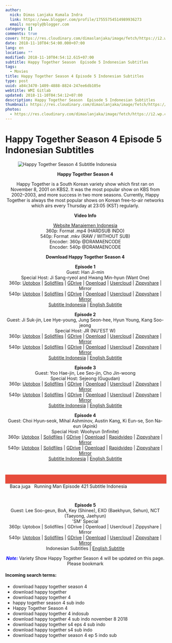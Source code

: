 ```yaml
---
author:
  nick: Dimas Lanjaka Kumala Indra
  link: https://www.blogger.com/profile/17555754514989936273
  email: noreply@blogger.com
category: []
comments: true
cover: https://res.cloudinary.com/dimaslanjaka/image/fetch/https://i2.wp.com/www.dramaencode.com/wp-content/uploads/2018/10/Happy-Together-Season-4-Subtitle-Indonesia.jpg?resize=300%2C300&ssl=1
date: 2018-11-10T04:54:00.000+07:00
lang: en
location: ""
modified: 2018-11-10T04:54:12.615+07:00
subtitle: Happy Together Season  Episode 5 Indonesian Subtitles
tags:
  - Movies
title: Happy Together Season 4 Episode 5 Indonesian Subtitles
type: post
uuid: a84c3470-1409-4888-8824-247ee6db105e
webtitle: WMI Gitlab
updated: 2018-11-10T04:54:12+07:00
description: Happy Together Season  Episode 5 Indonesian Subtitles
thumbnail: https://res.cloudinary.com/dimaslanjaka/image/fetch/https://i2.wp.com/www.dramaencode.com/wp-content/uploads/2018/10/Happy-Together-Season-4-Subtitle-Indonesia.jpg?resize=300%2C300&ssl=1
photos:
  - https://res.cloudinary.com/dimaslanjaka/image/fetch/https://i2.wp.com/www.dramaencode.com/wp-content/uploads/2018/10/Happy-Together-Season-4-Subtitle-Indonesia.jpg?resize=300%2C300&ssl=1
---
```


<h1 for="title"> <span class="notranslate"> Happy Together Season 4 Episode 5 Indonesian Subtitles</span> </h1>  <div><div class="entry-content clearfix">  <figure class="entry-thumbnail"><img src="https://res.cloudinary.com/dimaslanjaka/image/fetch/https://res.cloudinary.com/practicaldev/image/fetch/www.dramaencode.com/wp-content/uploads/2018/10/Happy-Together-Season-4-Subtitle-Indonesia.jpg?resize=300%2C300&amp;ssl=1" alt="Happy Together Season 4 Subtitle Indonesia" title="Happy Together Season 4 Indonesian Subtitles" class="notranslate"></figure><p style="text-align: center;"> <span class="notranslate"> <strong>Happy Together Season 4</strong></span> </p>  <p style="text-align: center;"> <span class="notranslate"> Happy Together is a South Korean variety show which first ran on November 8, 2001 on KBS2.</span> <span class="notranslate"> It was the most popular show on KBS from 2002–2003, and more success in two more seasons.</span> <span class="notranslate"> Currently, Happy Together is always the most popular shows on Korean free-to-air networks which airs every Thursday at 23:05 (KST) regularly.</span> </p>  <p style="text-align: center;"> <span class="notranslate"> <strong>Video Info</strong></span> </p>  <p style="text-align: center;"> <a href="https://web-manajemen.blogspot.com/p/search.html?q=" data-wpel-link="internal" class="notranslate" target="_blank">Website Manajemen Indonesia</a> <br> <span class="notranslate"> 360p: Format .mp4 (HARDSUB INDO)</span> <br> <span class="notranslate"> 540p: Format .mkv (RAW / WITHOUT SUB)</span> <br> <span class="notranslate"> Encoder: 360p @DRAMAENCODE</span> <br> <span class="notranslate"> Encoder: 540p @DRAMAENCODE</span> </p>  <p style="text-align: center;"> <span class="notranslate"> <strong>Download Happy Together Season 4</strong></span> </p>  <p style="text-align: center;"> <span class="notranslate"> <strong>Episode 1</strong></span> <br> <span class="notranslate"> Guest: Han Ji-min</span> <br> <span class="notranslate"> Special Host: Ji Sang-ryeol and Hwang Min-hyun (Want One)</span> <br> <span class="notranslate"> 360p: <a href="https://uptobox.com/y67j3aslcc0u" data-wpel-link="external" target="_blank" rel="noopener noreferer nofollow" class="notranslate">Uptobox</a> |</span> <span class="notranslate"> <a href="https://www.solidfiles.com/v/kDrk6wAVYg6xL" data-wpel-link="external" target="_blank" rel="noopener noreferer nofollow" class="notranslate">Solidfiles</a> |</span> <span class="notranslate"> <a href="https://drive.google.com/file/d/17NHcKT8AMxIZJ_iButH6iGEEOMi7LgAq/view?usp=sharing" data-wpel-link="external" target="_blank" rel="noopener noreferer nofollow" class="notranslate">GDrive</a> |</span> <span class="notranslate"> <a href="" data-wpel-link="external" target="_blank" rel="nofollow noopener noreferrer" class="notranslate">Openload</a> |</span> <span class="notranslate"> <a href="https://userscloud.com/le87dtrx0ua1" data-wpel-link="external" target="_blank" rel="noopener noreferer nofollow" class="notranslate">Usercloud</a> |</span> <span class="notranslate"> <a href="https://www80.zippyshare.com/v/69EUlbyb/file.html" data-wpel-link="external" target="_blank" rel="noopener noreferer nofollow" class="notranslate">Zippyshare</a> |</span> <span class="notranslate"> Mirror</span> <br> <span class="notranslate"> 540p: <a href="https://uptobox.com/vzvq22q7vwmb" data-wpel-link="external" target="_blank" rel="noopener noreferer nofollow" class="notranslate">Uptobox</a> |</span> <span class="notranslate"> <a href="http://www.solidfiles.com/v/rGNQnZmV6Zd25" data-wpel-link="external" target="_blank" rel="noopener noreferer nofollow" class="notranslate">Solidfiles</a> |</span> <span class="notranslate"> <a href="https://drive.google.com/file/d/1mmh7Ve1uli0kHcHhQ8Z5ab0L-VD3BjEx/view?usp=sharing" data-wpel-link="external" target="_blank" rel="noopener noreferer nofollow" class="notranslate">GDrive</a> |</span> <span class="notranslate"> <a href="" data-wpel-link="external" target="_blank" rel="nofollow noopener noreferrer" class="notranslate">Openload</a> |</span> <span class="notranslate"> <a href="https://userscloud.com/qhu48hogjcrp" data-wpel-link="external" target="_blank" rel="noopener noreferer nofollow" class="notranslate">Usercloud</a> |</span> <span class="notranslate"> <a href="https://www51.zippyshare.com/v/0EwmeRJ2/file.html" data-wpel-link="external" target="_blank" rel="noopener noreferer nofollow" class="notranslate">Zippyshare</a> |</span> <a href="https://mirrorace.com/m/4QHaQ" data-wpel-link="external" target="_blank" rel="noopener noreferer nofollow" class="notranslate">Mirror</a> <br> <span class="notranslate"> <a href="https://subscene.com/subtitles/happy-together/indonesian/1861308" data-wpel-link="external" target="_blank" rel="noopener noreferer nofollow" class="notranslate">Subtitle Indonesia</a> |</span> <a href="https://subscene.com/subtitles/happy-together/english/1860835" data-wpel-link="external" target="_blank" rel="noopener noreferer nofollow" class="notranslate">English Subtitle</a> </p>  <p style="text-align: center;"> <span class="notranslate"> <strong>Episode 2</strong></span> <br> <span class="notranslate"> Guest: Ji Suk-jin, Lee Hye-young, Jung Seon-hee, Hyun Young, Kang Soo-jeong</span> <br> <span class="notranslate"> Special Host: JR (NU'EST W)</span> <br> <span class="notranslate"> 360p: <a href="https://uptobox.com/v32a9oi73i6y" data-wpel-link="external" target="_blank" rel="noopener noreferer nofollow" class="notranslate">Uptobox</a> |</span> <span class="notranslate"> <a href="http://www.solidfiles.com/v/pWGWmrpkAjBxM" data-wpel-link="external" target="_blank" rel="noopener noreferer nofollow" class="notranslate">Solidfiles</a> |</span> <span class="notranslate"> <a href="https://drive.google.com/file/d/1TsUcJJiEOLNBA4jwlQn4F7jP2ywidagH/view?usp=sharing" data-wpel-link="external" target="_blank" rel="noopener noreferer nofollow" class="notranslate">GDrive</a> |</span> <span class="notranslate"> <a href="" data-wpel-link="external" target="_blank" rel="nofollow noopener noreferrer" class="notranslate">Openload</a> |</span> <span class="notranslate"> <a href="https://userscloud.com/mn2sficjy4ag" data-wpel-link="external" target="_blank" rel="noopener noreferer nofollow" class="notranslate">Usercloud</a> |</span> <span class="notranslate"> <a href="https://www120.zippyshare.com/v/OVe8tXVL/file.html" data-wpel-link="external" target="_blank" rel="noopener noreferer nofollow" class="notranslate">Zippyshare</a> |</span> <a href="https://mirrorace.com/m/4aRDq" data-wpel-link="external" target="_blank" rel="noopener noreferer nofollow" class="notranslate">Mirror</a> <br> <span class="notranslate"> 540p: <a href="https://uptobox.com/g35w3igpctcs" data-wpel-link="external" target="_blank" rel="noopener noreferer nofollow" class="notranslate">Uptobox</a> |</span> <span class="notranslate"> <a href="http://www.solidfiles.com/v/kDrYmyB8674nL" data-wpel-link="external" target="_blank" rel="noopener noreferer nofollow" class="notranslate">Solidfiles</a> |</span> <span class="notranslate"> <a href="https://drive.google.com/file/d/1z85cn9Kyob4KgR8DCjf0a4KegpJKwhJA/view?usp=sharing" data-wpel-link="external" target="_blank" rel="noopener noreferer nofollow" class="notranslate">GDrive</a> |</span> <span class="notranslate"> <a href="" data-wpel-link="external" target="_blank" rel="nofollow noopener noreferrer" class="notranslate">Openload</a> |</span> <span class="notranslate"> <a href="https://userscloud.com/099kyg2ypbah" data-wpel-link="external" target="_blank" rel="noopener noreferer nofollow" class="notranslate">Usercloud</a> |</span> <span class="notranslate"> <a href="https://www78.zippyshare.com/v/v9nwTgoV/file.html" data-wpel-link="external" target="_blank" rel="noopener noreferer nofollow" class="notranslate">Zippyshare</a> |</span> <a href="https://mirrorace.com/m/1t0e4" data-wpel-link="external" target="_blank" rel="noopener noreferer nofollow" class="notranslate">Mirror</a> <br> <span class="notranslate"> <a href="https://subscene.com/subtitles/happy-together/indonesian/1865596" data-wpel-link="external" target="_blank" rel="noopener noreferer nofollow" class="notranslate">Subtitle Indonesia</a> |</span> <a href="https://subscene.com/subtitles/happy-together/english/1865179" data-wpel-link="external" target="_blank" rel="noopener noreferer nofollow" class="notranslate">English Subtitle</a> </p>  <p style="text-align: center;"> <span class="notranslate"> <strong>Episode 3</strong></span> <br> <span class="notranslate"> Guest: Yoo Hae-jin, Lee Seo-jin, Cho Jin-woong</span> <br> <span class="notranslate"> Special Host: Sejeong (Gugudan)</span> <br> <span class="notranslate"> 360p: <a href="https://uptobox.com/lonu6nlv99xk" data-wpel-link="external" target="_blank" rel="noopener noreferer nofollow" class="notranslate">Uptobox</a> |</span> <span class="notranslate"> <a href="http://www.solidfiles.com/v/DKwnDk4wLkapd" data-wpel-link="external" target="_blank" rel="noopener noreferer nofollow" class="notranslate">Solidfiles</a> |</span> <span class="notranslate"> <a href="https://drive.google.com/file/d/1oaY1WW869t_7ATBaosuZbDuAFEDXWPnm/view?usp=sharing" data-wpel-link="external" target="_blank" rel="noopener noreferer nofollow" class="notranslate">GDrive</a> |</span> <span class="notranslate"> <a href="" data-wpel-link="external" target="_blank" rel="nofollow noopener noreferrer" class="notranslate">Openload</a> |</span> <span class="notranslate"> <a href="https://userscloud.com/ks3346gz7udb" data-wpel-link="external" target="_blank" rel="noopener noreferer nofollow" class="notranslate">Usercloud</a> |</span> <span class="notranslate"> <a href="https://www44.zippyshare.com/v/LLjfN3xh/file.html" data-wpel-link="external" target="_blank" rel="noopener noreferer nofollow" class="notranslate">Zippyshare</a> |</span> <a href="https://mirrorace.com/m/295kj" data-wpel-link="external" target="_blank" rel="noopener noreferer nofollow" class="notranslate">Mirror</a> <br> <span class="notranslate"> 540p: <a href="https://uptobox.com/j2p30hdoa2rw" data-wpel-link="external" target="_blank" rel="noopener noreferer nofollow" class="notranslate">Uptobox</a> |</span> <span class="notranslate"> <a href="http://www.solidfiles.com/v/4aGWAzXAMZAxN" data-wpel-link="external" target="_blank" rel="noopener noreferer nofollow" class="notranslate">Solidfiles</a> |</span> <span class="notranslate"> <a href="https://drive.google.com/file/d/1NNsdf4YXtR68TB5iQaG_Y_Mc7qL05jc0/view?usp=sharing" data-wpel-link="external" target="_blank" rel="noopener noreferer nofollow" class="notranslate">GDrive</a> |</span> <span class="notranslate"> <a href="" data-wpel-link="external" target="_blank" rel="nofollow noopener noreferrer" class="notranslate">Openload</a> |</span> <span class="notranslate"> <a href="https://userscloud.com/io829snthfb8" data-wpel-link="external" target="_blank" rel="noopener noreferer nofollow" class="notranslate">Usercloud</a> |</span> <span class="notranslate"> <a href="https://www115.zippyshare.com/v/GSbwcn2z/file.html" data-wpel-link="external" target="_blank" rel="noopener noreferer nofollow" class="notranslate">Zippyshare</a> |</span> <a href="https://mirrorace.com/m/2944z" data-wpel-link="external" target="_blank" rel="noopener noreferer nofollow" class="notranslate">Mirror</a> <br> <span class="notranslate"> <a href="https://subscene.com/subtitles/happy-together/indonesian/1869533" data-wpel-link="external" target="_blank" rel="noopener noreferer nofollow" class="notranslate">Subtitle Indonesia</a> |</span> <a href="https://subscene.com/subtitles/happy-together/english/1869047" data-wpel-link="external" target="_blank" rel="noopener noreferer nofollow" class="notranslate">English Subtitle</a> </p>  <p style="text-align: center;"> <span class="notranslate"> <strong>Episode 4</strong></span> <br> <span class="notranslate"> Guest: Choi Hyun-seok, Mihal Ashminov, Austin Kang, Ki Eun-se, Son Na-eun (Apink)</span> <br> <span class="notranslate"> Special Host: Woohyun (Infinite)</span> <br> <span class="notranslate"> 360p: <a href="https://uptobox.com/z84z8gzfbfvm" data-wpel-link="external" target="_blank" rel="noopener noreferer nofollow" class="notranslate">Uptobox</a> |</span> <span class="notranslate"> <a href="http://www.solidfiles.com/v/VBVj4zWAvxn2D" data-wpel-link="external" target="_blank" rel="noopener noreferer nofollow" class="notranslate">Solidfiles</a> |</span> <span class="notranslate"> <a href="https://drive.google.com/file/d/1hlHCtcAyUG1SmDgTMmUNBw_9Hgd8q5XG/view?usp=sharing" data-wpel-link="external" target="_blank" rel="noopener noreferer nofollow" class="notranslate">GDrive</a> |</span> <span class="notranslate"> <a href="" data-wpel-link="external" target="_blank" rel="nofollow noopener noreferrer" class="notranslate">Openload</a> |</span> <span class="notranslate"> <a href="https://www.rapidvideo.com/v/FWUP7EXG3S" data-wpel-link="external" target="_blank" rel="noopener noreferer nofollow" class="notranslate">Rapidvideo</a> |</span> <span class="notranslate"> <a href="https://www118.zippyshare.com/v/WLslCKYF/file.html" data-wpel-link="external" target="_blank" rel="noopener noreferer nofollow" class="notranslate">Zippyshare</a> |</span> <a href="https://mirrorace.com/m/29c6i" data-wpel-link="external" target="_blank" rel="noopener noreferer nofollow" class="notranslate">Mirror</a> <br> <span class="notranslate"> 540p: <a href="https://uptobox.com/scemchml9yez" data-wpel-link="external" target="_blank" rel="noopener noreferer nofollow" class="notranslate">Uptobox</a> |</span> <span class="notranslate"> <a href="http://www.solidfiles.com/v/GGwrZQMw4QKYk" data-wpel-link="external" target="_blank" rel="noopener noreferer nofollow" class="notranslate">Solidfiles</a> |</span> <span class="notranslate"> <a href="https://drive.google.com/file/d/1SoPj9WQRutkDkSQxN4k8DtJQTdYnOuZg/view?usp=sharing" data-wpel-link="external" target="_blank" rel="noopener noreferer nofollow" class="notranslate">GDrive</a> |</span> <span class="notranslate"> <a href="" data-wpel-link="external" target="_blank" rel="nofollow noopener noreferrer" class="notranslate">Openload</a> |</span> <span class="notranslate"> <a href="https://www.rapidvideo.com/v/FWTVYJRMIX" data-wpel-link="external" target="_blank" rel="noopener noreferer nofollow" class="notranslate">Rapidvideo</a> |</span> <span class="notranslate"> <a href="https://www73.zippyshare.com/v/DE5bVaDe/file.html" data-wpel-link="external" target="_blank" rel="noopener noreferer nofollow" class="notranslate">Zippyshare</a> |</span> <a href="https://mirrorace.com/m/29bnn" data-wpel-link="external" target="_blank" rel="noopener noreferer nofollow" class="notranslate">Mirror</a> <br> <span class="notranslate"> <a href="https://subscene.com/subtitles/happy-together/indonesian/1874051" data-wpel-link="external" target="_blank" rel="noopener noreferer nofollow" class="notranslate">Subtitle Indonesia</a> |</span> <a href="https://subscene.com/subtitles/happy-together/english/1873660" data-wpel-link="external" target="_blank" rel="noopener noreferer nofollow" class="notranslate">English Subtitle</a> </p>  <div style="clear:both; margin-top:3em; margin-bottom:3em;" class="notranslate"> <a href="https://web-manajemen.blogspot.com/p/search.html?q=running%20man%20episode%20%20subtitle%20indonesia" target="_blank" class="notranslate u5c8ee69aab3ee328fc884743813ad13e" data-wpel-link="internal"></a> <style>.u5c8ee69aab3ee328fc884743813ad13e{padding:0;margin:0;padding-top:1em!important;padding-bottom:1em!important;width:100%;display:block;font-weight:700;background-color:#E74C3C;border:0!important;border-left:4px solid #E74C3C!important;box-shadow:0 1px 2px rgba(0,0,0,.17);-moz-box-shadow:0 1px 2px rgba(0,0,0,.17);-o-box-shadow:0 1px 2px rgba(0,0,0,.17);-webkit-box-shadow:0 1px 2px rgba(0,0,0,.17);text-decoration:none}.u5c8ee69aab3ee328fc884743813ad13e:active,.u5c8ee69aab3ee328fc884743813ad13e:hover{opacity:1;transition:opacity 250ms;webkit-transition:opacity 250ms;text-decoration:none}.u5c8ee69aab3ee328fc884743813ad13e{transition:background-color 250ms;webkit-transition:background-color 250ms;opacity:1;transition:opacity 250ms;webkit-transition:opacity 250ms}.u5c8ee69aab3ee328fc884743813ad13e .ctaText{font-weight:700;color:#000;text-decoration:none;font-size:16px}.u5c8ee69aab3ee328fc884743813ad13e .postTitle{color:#ECF0F1;text-decoration:underline!important;font-size:16px}.u5c8ee69aab3ee328fc884743813ad13e:hover .postTitle{text-decoration:underline!important}</style>  <div style="padding-left:1em; padding-right:1em;" class="notranslate"> <span class="notranslate ctaText">Baca juga</span> &nbsp; <span class="notranslate postTitle">Running Man Episode 421 Subtitle Indonesia</span> </div>  </div>  <p style="text-align: center;"> <span class="notranslate"> <strong>Episode 5</strong></span> <br> <span class="notranslate"> Guest: Lee Soo-geun, BoA, Key (Shinee), EXO (Baekhyun, Sehun), NCT (Taeyong, Jaehyun)</span> <br> <span class="notranslate"> 'SM' Special</span> <br> <span class="notranslate"> 360p: Uptobox |</span> <span class="notranslate"> Solidfiles |</span> <span class="notranslate"> GDrive |</span> <span class="notranslate"> Openload |</span> <span class="notranslate"> Usercloud |</span> <span class="notranslate"> Zippyshare |</span> <span class="notranslate"> Mirror</span> <br> <span class="notranslate"> 540p: <a href="https://uptobox.com/54s6jg6dyroj" data-wpel-link="external" target="_blank" rel="noopener noreferer nofollow" class="notranslate">Uptobox</a> |</span> <span class="notranslate"> <a href="http://www.solidfiles.com/v/5awyrRNYYPj2e" data-wpel-link="external" target="_blank" rel="noopener noreferer nofollow" class="notranslate">Solidfiles</a> |</span> <span class="notranslate"> <a href="https://drive.google.com/file/d/1q_fBnNmQ5EDEcAXBPkQT6vqo8qoyyDP1/view?usp=sharing" data-wpel-link="external" target="_blank" rel="noopener noreferer nofollow" class="notranslate">GDrive</a> |</span> <span class="notranslate"> <a href="" data-wpel-link="external" target="_blank" rel="nofollow noopener noreferrer" class="notranslate">Openload</a> |</span> <span class="notranslate"> <a href="https://userscloud.com/r0sxrc8csgk1" data-wpel-link="external" target="_blank" rel="noopener noreferer nofollow" class="notranslate">Usercloud</a> |</span> <span class="notranslate"> <a href="https://www52.zippyshare.com/v/MovTEWxk/file.html" data-wpel-link="external" target="_blank" rel="noopener noreferer nofollow" class="notranslate">Zippyshare</a> |</span> <a href="https://mirrorace.com/m/29hjd" data-wpel-link="external" target="_blank" rel="noopener noreferer nofollow" class="notranslate">Mirror</a> <br> <span class="notranslate"> Indonesian Subtitles |</span> <a href="https://subscene.com/subtitles/happy-together/english/1877839" data-wpel-link="external" target="_blank" rel="noopener noreferer nofollow" class="notranslate">English Subtitle</a> </p>  <p style="text-align: center;"> <span class="notranslate"> <span style="color: #0000ff;" class="notranslate"><em><strong>Note:</strong></em></span> Variety Show Happy Together Season 4 will be updated on this page.</span> <span class="notranslate"> Please bookmark</span> </p>  <h4> <span class="notranslate"> Incoming search terms:</span> </h4>  <ul>  <li> <span class="notranslate"> download happy together season 4</span> </li>  <li> <span class="notranslate"> download happy together</span> </li>  <li> <span class="notranslate"> download happy together 4</span> </li>  <li> <span class="notranslate"> happy together season 4 sub indo</span> </li>  <li> <span class="notranslate"> Happy Together Season 4</span> </li>  <li> <span class="notranslate"> download happy together 4 indosub</span> </li>  <li> <span class="notranslate"> download happy together 4 sub indo november 8 2018</span> </li>  <li> <span class="notranslate"> download happy together s4 eps 4 sub indo</span> </li>  <li> <span class="notranslate"> download happy together s4 sub indo</span> </li>  <li> <span class="notranslate"> download happy together season 4 ep 5 indo sub</span> </li>  </ul>  </div></div>